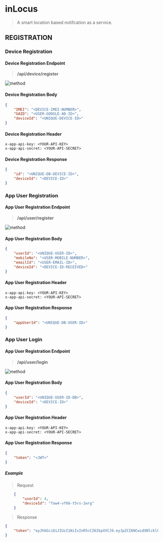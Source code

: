 # inLocus

> A smart location based notifcation as a service.

## REGISTRATION

### Device Registration 

#### Device Registration Endpoint
> __/api/device/register__

![method](https://img.shields.io/badge/method-POST-blue.svg) 

#### Device Registration Body
```json
{
 	"IMEI": "<DEVICE-IMEI-NUMBER>",
 	"GAID": "<USER-GOOGLE-AD-ID>",
 	"deviceId": "<UNIQUE-DEVICE-ID>"
}
```

#### Device Registration Header
```
x-app-api-key: <YOUR-API-KEY>
x-app-api-secret: <YOUR-API-SECRET>
```

#### Device Registration Response
```json
{
    "id": "<UNIQUE-DB-DEVICE-ID>",
    "deviceId": "<DEVICE-ID>"
}
```

### App User Registration

#### App User Registration Endpoint
> __/api/user/register__

![method](https://img.shields.io/badge/method-POST-blue.svg)

#### App User Registration Body
```json
{
 	"userId": "<UNIQUE-USER-ID>",
 	"mobileNo": "<USER-MOBILE-NUMBER>",
 	"emailId": "<USER-EMAIL-ID>",
 	"deviceId": "<DEVICE-ID-RECEIVED>"
}
```

#### App User Registration Header
```
x-app-api-key: <YOUR-API-KEY>
x-app-api-secret: <YOUR-API-SECRET>
```

#### App User Registration Response

```json
{
    "appUserId": "<UNIQUE-DB-USER-ID>"
}
```

### App User Login

#### App User Registration Endpoint
> __/api/user/login__

![method](https://img.shields.io/badge/method-POST-blue.svg)

#### App User Registration Body
```json
{
 	"userId": "<UNIQUE-USER-ID-DB>",
 	"deviceId": "<DEVICE-ID>"
}
```

#### App User Registration Header
```
x-app-api-key: <YOUR-API-KEY>
x-app-api-secret: <YOUR-API-SECRET>
```

#### App User Registration Response

```json
{
    "token": "<JWT>"
}
```

##### Example

> Request
```json
	{
		"userId": 4,
		"deviceId": "faw4-vf66-t5rs-2wrg"
	}
```

> Response
```json
{
	"token": "eyJhbGciOiJIUzI1NiIsInR5cCI6IkpXVCJ9.eyJpZCI6NCwidXNlcklkIjoiVEVTVElORyIsIm1vYmlsZU5vIjoiVEVTVElORyIsImRldmljZUlkIjoiVEVTVElORyIsImFwcElkIjoyMiwiZW1haWxJZCI6IlRFU1RJTkciLCJpYXQiOjE1NTAyMjgzOTAsImV4cCI6MTU1MDIyODQ1MH0.S3GexIjIocQx_YF9D-Kzm47AVPYbiRMLHAf7uCHzo0k"
}
```